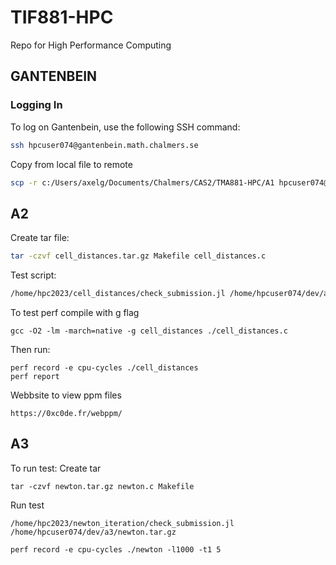 # TIF881-HPC
Repo for High Performance Computing

## GANTENBEIN

### Logging In
To log on Gantenbein, use the following SSH command:

```bash
ssh hpcuser074@gantenbein.math.chalmers.se
```
Copy from local file to remote
```bash
scp -r c:/Users/axelg/Documents/Chalmers/CAS2/TMA881-HPC/A1 hpcuser074@gantenbein.math.chalmers.se:./dev
```

## A2
Create tar file:
```bash
tar -czvf cell_distances.tar.gz Makefile cell_distances.c
```
Test script:
```bash
/home/hpc2023/cell_distances/check_submission.jl /home/hpcuser074/dev/a2/cell_distances.tar.gz
```

To test perf compile with g flag
```
gcc -O2 -lm -march=native -g cell_distances ./cell_distances.c
```

Then run:
```
perf record -e cpu-cycles ./cell_distances
perf report
```

Webbsite to view ppm files
``` 
https://0xc0de.fr/webppm/
```

## A3
To run test:
Create tar
```
tar -czvf newton.tar.gz newton.c Makefile
```
Run test
```
/home/hpc2023/newton_iteration/check_submission.jl /home/hpcuser074/dev/a3/newton.tar.gz
```

```
perf record -e cpu-cycles ./newton -l1000 -t1 5
```
